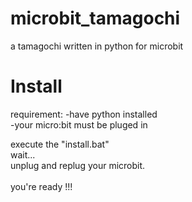 # microbit_tamagochi
a tamagochi written in python for microbit

# Install
 requirement:
  -have python installed <br />
  -your micro:bit must be pluged in
  
 execute the "install.bat"<br />
 wait...<br />
 unplug and replug your microbit.<br />
 <br />
 you're ready !!!

